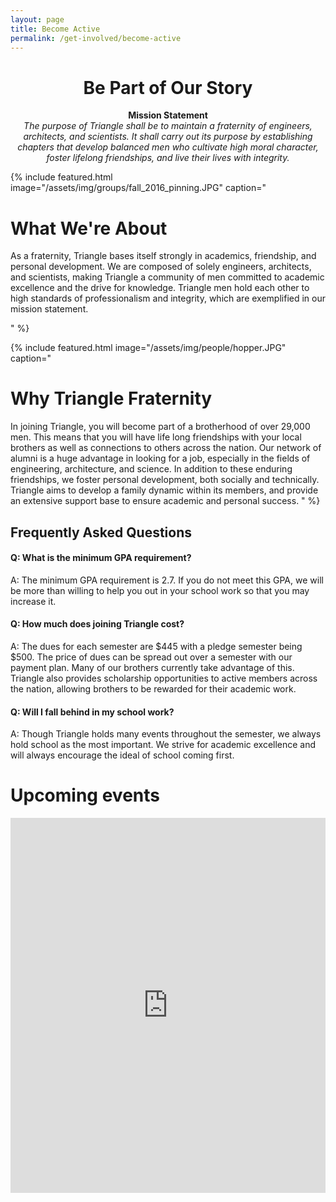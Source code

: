 ```yaml
---
layout: page
title: Become Active
permalink: /get-involved/become-active
---
```

<h1><center>Be Part of Our Story</center></h1>

<center><b>Mission Statement</b></center>  
<center><i>The purpose of Triangle shall be to maintain a fraternity of engineers, architects, and scientists. It shall carry out its purpose by establishing chapters that develop balanced men who cultivate high moral character, foster lifelong friendships, and live their lives with integrity.</i></center>

{% include featured.html image="/assets/img/groups/fall_2016_pinning.JPG" caption="
# What We're About

As a fraternity, Triangle bases itself strongly in academics, friendship, and personal development. We are composed of solely engineers, architects, and scientists, making Triangle a community of men committed to academic excellence and the drive for knowledge. Triangle men hold each other to high standards of professionalism and integrity, which are exemplified in our mission statement.   

" %}

{% include featured.html image="/assets/img/people/hopper.JPG" caption="
# Why Triangle Fraternity

In joining Triangle, you will become part of a brotherhood of over 29,000 men. This means that you will have life long friendships with your local brothers as well as connections to others across the nation. Our network of alumni is a huge advantage in looking for a job, especially in the fields of engineering, architecture, and science. In addition to these enduring friendships, we foster personal development, both socially and technically. Triangle aims to develop a family dynamic within its members, and provide an extensive support base to ensure academic and personal success.
" %}

## Frequently Asked Questions

#### Q: What is the minimum GPA requirement?

A: The minimum GPA requirement is 2.7. If you do not meet this GPA, we will be more than willing to help you out in your school work so that you may increase it.

#### Q: How much does joining Triangle cost?

A: The dues for each semester are $445 with a pledge semester being $500. The price of dues can be spread out over a semester with our payment plan. Many of our brothers currently take advantage of this. Triangle also provides scholarship opportunities to active members across the nation, allowing brothers to be rewarded for their academic work.

#### Q: Will I fall behind in my school work?

A: Though Triangle holds many events throughout the semester, we always hold school as the most important. We strive for academic excellence and will always encourage the ideal of school coming first.

# Upcoming events

<iframe src="https://calendar.google.com/calendar/embed?showTitle=0&amp;height=600&amp;wkst=1&amp;bgcolor=%23ffffff&amp;src=triangle-rec%40mtu.edu&amp;color=%23875509&amp;ctz=America%2FNew_York" style="border-width:0" width="100%" height="600" frameborder="0" scrolling="no"></iframe>
